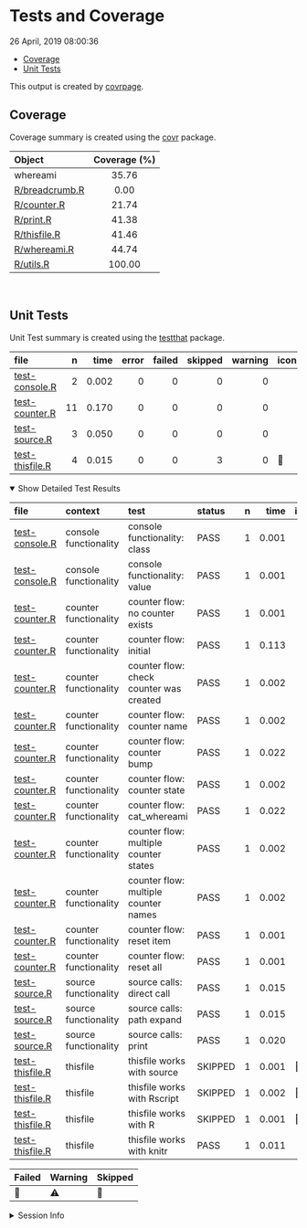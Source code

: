 Tests and Coverage
================
26 April, 2019 08:00:36

  - [Coverage](#coverage)
  - [Unit Tests](#unit-tests)

This output is created by
[covrpage](https://github.com/metrumresearchgroup/covrpage).

## Coverage

Coverage summary is created using the
[covr](https://github.com/r-lib/covr) package.

| Object                              | Coverage (%) |
| :---------------------------------- | :----------: |
| whereami                            |    35.76     |
| [R/breadcrumb.R](../R/breadcrumb.R) |     0.00     |
| [R/counter.R](../R/counter.R)       |    21.74     |
| [R/print.R](../R/print.R)           |    41.38     |
| [R/thisfile.R](../R/thisfile.R)     |    41.46     |
| [R/whereami.R](../R/whereami.R)     |    44.74     |
| [R/utils.R](../R/utils.R)           |    100.00    |

<br>

## Unit Tests

Unit Test summary is created using the
[testthat](https://github.com/r-lib/testthat)
package.

| file                                        |  n |  time | error | failed | skipped | warning | icon |
| :------------------------------------------ | -: | ----: | ----: | -----: | ------: | ------: | :--- |
| [test-console.R](testthat/test-console.R)   |  2 | 0.002 |     0 |      0 |       0 |       0 |      |
| [test-counter.R](testthat/test-counter.R)   | 11 | 0.170 |     0 |      0 |       0 |       0 |      |
| [test-source.R](testthat/test-source.R)     |  3 | 0.050 |     0 |      0 |       0 |       0 |      |
| [test-thisfile.R](testthat/test-thisfile.R) |  4 | 0.015 |     0 |      0 |       3 |       0 | 🔶    |

<details open>

<summary> Show Detailed Test Results
</summary>

| file                                                | context               | test                                    | status  | n |  time | icon |
| :-------------------------------------------------- | :-------------------- | :-------------------------------------- | :------ | -: | ----: | :--- |
| [test-console.R](testthat/test-console.R#L8)        | console functionality | console functionality: class            | PASS    | 1 | 0.001 |      |
| [test-console.R](testthat/test-console.R#L12)       | console functionality | console functionality: value            | PASS    | 1 | 0.001 |      |
| [test-counter.R](testthat/test-counter.R#L7)        | counter functionality | counter flow: no counter exists         | PASS    | 1 | 0.001 |      |
| [test-counter.R](testthat/test-counter.R#L13)       | counter functionality | counter flow: initial                   | PASS    | 1 | 0.113 |      |
| [test-counter.R](testthat/test-counter.R#L17)       | counter functionality | counter flow: check counter was created | PASS    | 1 | 0.002 |      |
| [test-counter.R](testthat/test-counter.R#L21)       | counter functionality | counter flow: counter name              | PASS    | 1 | 0.002 |      |
| [test-counter.R](testthat/test-counter.R#L25)       | counter functionality | counter flow: counter bump              | PASS    | 1 | 0.022 |      |
| [test-counter.R](testthat/test-counter.R#L29)       | counter functionality | counter flow: counter state             | PASS    | 1 | 0.002 |      |
| [test-counter.R](testthat/test-counter.R#L33)       | counter functionality | counter flow: cat\_whereami             | PASS    | 1 | 0.022 |      |
| [test-counter.R](testthat/test-counter.R#L37_L38)   | counter functionality | counter flow: multiple counter states   | PASS    | 1 | 0.002 |      |
| [test-counter.R](testthat/test-counter.R#L42)       | counter functionality | counter flow: multiple counter names    | PASS    | 1 | 0.002 |      |
| [test-counter.R](testthat/test-counter.R#L47)       | counter functionality | counter flow: reset item                | PASS    | 1 | 0.001 |      |
| [test-counter.R](testthat/test-counter.R#L52)       | counter functionality | counter flow: reset all                 | PASS    | 1 | 0.001 |      |
| [test-source.R](testthat/test-source.R#L7)          | source functionality  | source calls: direct call               | PASS    | 1 | 0.015 |      |
| [test-source.R](testthat/test-source.R#L11)         | source functionality  | source calls: path expand               | PASS    | 1 | 0.015 |      |
| [test-source.R](testthat/test-source.R#L15)         | source functionality  | source calls: print                     | PASS    | 1 | 0.020 |      |
| [test-thisfile.R](testthat/test-thisfile.R#L7)      | thisfile              | thisfile works with source              | SKIPPED | 1 | 0.001 | 🔶    |
| [test-thisfile.R](testthat/test-thisfile.R#L13)     | thisfile              | thisfile works with Rscript             | SKIPPED | 1 | 0.002 | 🔶    |
| [test-thisfile.R](testthat/test-thisfile.R#L21)     | thisfile              | thisfile works with R                   | SKIPPED | 1 | 0.001 | 🔶    |
| [test-thisfile.R](testthat/test-thisfile.R#L31_L35) | thisfile              | thisfile works with knitr               | PASS    | 1 | 0.011 |      |

| Failed | Warning | Skipped |
| :----- | :------ | :------ |
| 🛑      | ⚠️      | 🔶       |

</details>

<details>

<summary> Session Info </summary>

| Field    | Value                               |
| :------- | :---------------------------------- |
| Version  | R version 3.5.1 (2018-07-02)        |
| Platform | x86\_64-apple-darwin15.6.0 (64-bit) |
| Running  | macOS 10.14.4                       |
| Language | en\_US                              |
| Timezone | America/New\_York                   |

| Package  | Version |
| :------- | :------ |
| testthat | 2.0.1   |
| covr     | 3.2.1   |
| covrpage | 0.0.70  |

</details>

<!--- Final Status : skipped/warning --->
